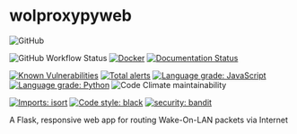 # wolproxypyweb
![GitHub](https://img.shields.io/github/license/bateman/wolproxypyweb)

![GitHub Workflow Status](https://img.shields.io/github/workflow/status/bateman/wolproxypyweb/CI_CD)
[![Docker](https://img.shields.io/docker/cloud/build/bateman/wolproxypy?label=Docker&style=flat)](https://hub.docker.com/r/bateman/wolproxypyweb/builds)
[![Documentation Status](https://readthedocs.org/projects/wolproxypy/badge/?version=latest)](https://wolproxypyweb.readthedocs.io/en/latest/?badge=latest)

[![Known Vulnerabilities](https://snyk.io/test/github/bateman/wolproxypyweb/badge.svg)](https://snyk.io/test/github/bateman/wolproxypyweb)
[![Total alerts](https://img.shields.io/lgtm/alerts/g/bateman/wolproxypyweb.svg?logo=lgtm&logoWidth=18)](https://lgtm.com/projects/g/bateman/wolproxypyweb/alerts/)
[![Language grade: JavaScript](https://img.shields.io/lgtm/grade/javascript/g/bateman/wolproxypyweb.svg?logo=lgtm&logoWidth=18)](https://lgtm.com/projects/g/bateman/wolproxypyweb/context:javascript)
[![Language grade: Python](https://img.shields.io/lgtm/grade/python/g/bateman/wolproxypyweb.svg?logo=lgtm&logoWidth=18)](https://lgtm.com/projects/g/bateman/wolproxypyweb/context:python)
![Code Climate maintainability](https://img.shields.io/codeclimate/maintainability/bateman/wolproxypyweb)

[![Imports: isort](https://img.shields.io/badge/%20imports-isort-%231674b1?style=flat&labelColor=ef8336)](https://pycqa.github.io/isort/)
[![Code style: black](https://img.shields.io/badge/code%20style-black-000000.svg)](https://github.com/psf/black)
[![security: bandit](https://img.shields.io/badge/security-bandit-yellow.svg)](https://github.com/PyCQA/bandit)

A Flask, responsive web app for routing Wake-On-LAN packets via Internet
